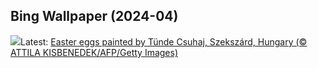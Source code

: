 ## Bing Wallpaper (2024-04)
![](https://www.bing.com/th?id=OHR.HungarianEggs_EN-CA7704543588_UHD.jpg&w=1000)Latest: [Easter eggs painted by Tünde Csuhaj, Szekszárd, Hungary (© ATTILA KISBENEDEK/AFP/Getty Images)](https://www.bing.com/th?id=OHR.HungarianEggs_EN-CA7704543588_UHD.jpg)